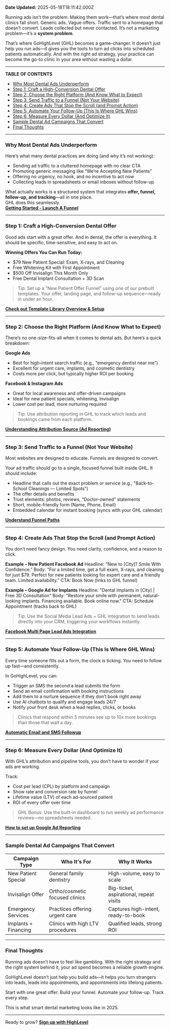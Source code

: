 **Date Updated:** 2025-05-18T18:11:42.000Z

Running ads isn’t the problem. Making them work—that’s where most dental clinics fall short. Generic ads. Vague offers. Traffic sent to a homepage that doesn’t convert. Leads collected but never contacted. It’s not a marketing problem—it’s a **system problem**.

That’s where GoHighLevel (GHL) becomes a game-changer. It doesn’t just help you run ads—it gives you the tools to turn ad clicks into scheduled patients automatically. And with the right ad strategy, your practice can become the go-to clinic in your area without wasting a dollar.

  
---

**TABLE OF CONTENTS**

* [Why Most Dental Ads Underperform](#Why-Most-Dental-Ads-Underperform)
* [Step 1: Craft a High-Conversion Dental Offer](#Step-1%3A-Craft-a-High-Conversion-Dental-Offer)
* [Step 2: Choose the Right Platform (And Know What to Expect)](#Step-2%3A-Choose-the-Right-Platform-%28And-Know-What-to-Expect%29)
* [Step 3: Send Traffic to a Funnel (Not Your Website)](#Step-3%3A-Send-Traffic-to-a-Funnel-%28Not-Your-Website%29)
* [Step 4: Create Ads That Stop the Scroll (and Prompt Action)](#Step-4%3A-Create-Ads-That-Stop-the-Scroll-%28and-Prompt-Action%29)
* [Step 5: Automate Your Follow-Up (This Is Where GHL Wins)](#Step-5%3A-Automate-Your-Follow-Up-%28This-Is-Where-GHL-Wins%29)
* [Step 6: Measure Every Dollar (And Optimize It)](#Step-6%3A-Measure-Every-Dollar-%28And-Optimize-It%29)
* [Sample Dental Ad Campaigns That Convert](#Sample-Dental-Ad-Campaigns-That-Convert)
* [Final Thoughts](#Final-Thoughts)

---

### **Why Most Dental Ads Underperform**

  
Here’s what many dental practices are doing (and why it’s not working):

* Sending ad traffic to a cluttered homepage with no clear CTA
* Promoting generic messaging like “We’re Accepting New Patients”
* Offering no urgency, no hook, and no incentive to act now
* Collecting leads in spreadsheets or email inboxes without follow-up

What actually works is a structured system that integrates **offer, funnel, follow-up, and tracking**—all in one place.   
GHL does this seamlessly.   
**[Getting Started - Launch A Funnel](https://help.gohighlevel.com/support/solutions/articles/155000005057-getting-started-launch-a-funnel)**

---

### **Step 1: Craft a High-Conversion Dental Offer**

  
Good ads start with a great offer. And in dental, the offer is everything. It should be specific, time-sensitive, and easy to act on.

**Winning Offers You Can Run Today:**

* $79 New Patient Special: Exam, X-rays, and Cleaning
* Free Whitening Kit with First Appointment
* $500 Off Invisalign This Month Only
* Free Dental Implant Consultation + 3D Scan

> Tip: Set up a “New Patient Offer Funnel” using one of our prebuilt templates. Your offer, landing page, and follow-up sequence—ready in under an hour.  

  
**[Check out Template Library Overview & Setup](https://help.gohighlevel.com/support/solutions/articles/48001236650-template-library-overview-setup)**

---

### **Step 2: Choose the Right Platform (And Know What to Expect)**

  
There’s no one-size-fits-all when it comes to dental ads. But here’s a quick breakdown:

**Google Ads**

* Best for high-intent search traffic (e.g., “emergency dentist near me”)
* Excellent for urgent care, implants, and cosmetic dentistry
* Costs more per click, but typically higher ROI per booking

**Facebook & Instagram Ads**

* Great for local awareness and offer-driven campaigns
* Ideal for new patient specials, whitening, Invisalign
* Lower cost per lead, more nurturing required

> Tip: Use attribution reporting in GHL to track which leads and bookings came from each platform.

  
**[Understanding Attribution Source (Ad Reporting)](https://help.gohighlevel.com/support/solutions/articles/48001219997-understanding-attribution-source-ad-reporting-)**

---

### **Step 3: Send Traffic to a Funnel (Not Your Website)**

  
Most websites are designed to educate. Funnels are designed to convert.

Your ad traffic should go to a single, focused funnel built inside GHL. It should include:

* Headline that calls out the exact problem or service (e.g., "Back-to-School Cleanings — Limited Spots")
* The offer details and benefits
* Trust elements: photos, reviews, “Doctor-owned” statements
* Short, mobile-friendly form (Name, Phone, Email)
* Embedded calendar for instant booking (syncs with your GHL calendar)

**[Understand Funnel Paths](https://help.gohighlevel.com/support/solutions/articles/48000980321-funnel-paths)**

---

### **Step 4: Create Ads That Stop the Scroll (and Prompt Action)**

  
You don’t need fancy design. You need clarity, confidence, and a reason to click.

**Example – New Patient Facebook Ad** Headline: "New to \[City\]? Smile With Confidence." Body: "For a limited time, get a full exam, X-rays, and cleaning for just $79\. Perfect for new patients looking for expert care and a friendly team. Limited availability." CTA: Book Now (links to GHL funnel)

**Example – Google Ad for Implants** Headline: "Dental Implants in \[City\] | Free 3D Consultation" Body: "Restore your smile with permanent, natural-looking implants. Financing available. Book online now." CTA: Schedule Appointment (tracks back to GHL)

> Tip: Use the Social Media Lead Ads + GHL integration to send leads directly into your CRM, triggering your workflows instantly.

  
**[Facebook Multi Page Lead Ads Integration](https://help.gohighlevel.com/support/solutions/articles/155000004537-facebook-multi-page-lead-ads-integration)**

---

### **Step 5: Automate Your Follow-Up (This Is Where GHL Wins)**

  
Every time someone fills out a form, the clock is ticking. You need to follow up fast—and consistently.

In GoHighLevel, you can:

* Trigger an SMS the second a lead submits the form
* Send an email confirmation with booking instructions
* Add them to a nurture sequence if they don’t book right away
* Use AI chatbots to qualify and engage leads 24/7
* Notify your front desk when a lead replies, clicks, or books

> Clinics that respond within 5 minutes see up to 10x more bookings than those that wait a day.

  
**[Automatic Email and SMS Followup](https://help.gohighlevel.com/support/solutions/articles/155000005060-getting-started-automatic-email-and-sms-followup)**

---

### **Step 6: Measure Every Dollar (And Optimize It)**

  
With GHL’s attribution and pipeline tools, you don’t have to wonder if your ads are working.

Track:

* Cost per lead (CPL) by platform and campaign
* Show rate and conversion rate by funnel
* Lifetime value (LTV) of each ad-sourced patient
* ROI of every offer over time

> GHL Bonus: Use the built-in dashboard to run weekly ad performance reviews—no spreadsheets needed.

  
**[How to set up Google Ad Reporting](https://help.gohighlevel.com/support/solutions/articles/48001219312-how-to-set-up-google-ad-reporting)**

---

### **Sample Dental Ad Campaigns That Convert**

| Campaign Type        | Who It's For                     | Why It Works                            |
| -------------------- | -------------------------------- | --------------------------------------- |
| New Patient Special  | General family dentistry         | High-volume, easy to scale              |
| Invisalign Offer     | Ortho/cosmetic focused clinics   | Big-ticket, aspirational, repeat visits |
| Emergency Services   | Practices offering urgent care   | Captures high-intent, ready-to-book     |
| Implants + Financing | Clinics with high LTV procedures | Qualified leads, strong ROI             |

---

### **Final Thoughts**

  
Running ads doesn’t have to feel like gambling. With the right strategy and the right system behind it, your ad spend becomes a reliable growth engine.

GoHighLevel doesn’t just help you build ads—it helps you turn strangers into leads, leads into appointments, and appointments into lifelong patients.

Start with one great offer. Build your funnel. Automate your follow-up. Track every step.

This is what smart dental marketing looks like in 2025.

---

Ready to grow? **[Sign up with HighLevel](https://www.gohighlevel.com/?utm%5Fsource=seo&utm%5Fmedium=organic&utm%5Fcampaign=dentalclinic&utm%5Fterm=dentalclinic&utm%5Fcontent=playbook)**
  
  